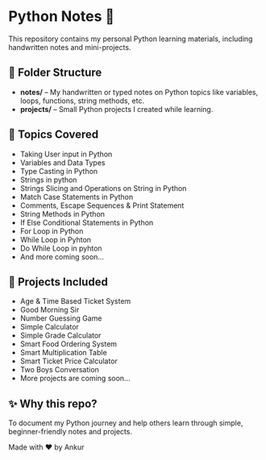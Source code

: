 # Python Notes 📘

This repository contains my personal Python learning materials, including handwritten notes and mini-projects.

## 📂 Folder Structure

- **notes/** – My handwritten or typed notes on Python topics like variables, loops, functions, string methods, etc. 
- **projects/** –  Small Python projects I created while learning.

## 📌 Topics Covered

- Taking User input in Python
- Variables and Data Types
- Type Casting in Python
- Strings in python
- Strings Slicing and Operations on String in Python
- Match Case Statements in Python
- Comments, Escape Sequences & Print Statement
- String Methods in Python
- If Else Conditional Statements in Python
- For Loop in Python
- While Loop in Pyhton
- Do While Loop in pyhton
- And more coming soon...

## 📁 Projects Included

- Age & Time Based Ticket System
- Good Morning Sir
- Number Guessing Game
- Simple Calculator
- Simple Grade Calculator
- Smart Food Ordering System
- Smart Multiplication Table
- Smart Ticket Price Calculator
- Two Boys Conversation
- More projects are coming soon...

## ✨ Why this repo?

To document my Python journey and help others learn through simple, beginner-friendly notes and projects.

Made with ❤️ by Ankur
